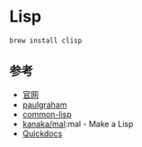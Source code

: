 # Lisp


```sh
brew install clisp
```

## 参考

* [官网](http://lisp-lang.org/)
* [paulgraham](http://www.paulgraham.com/lisp.html)
* [common-lisp](https://common-lisp.net/)
* [kanaka/mal](https://github.com/kanaka/mal):mal - Make a Lisp
* [Quickdocs](http://quickdocs.org)

